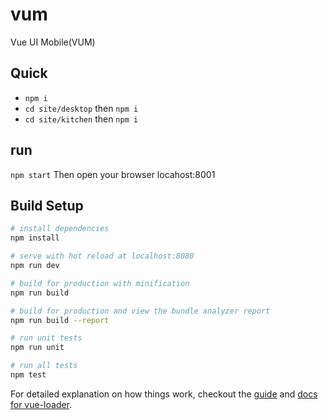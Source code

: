# vum
Vue UI Mobile(VUM) 

## Quick
- `npm i`
- `cd site/desktop` then `npm i`
- `cd site/kitchen` then `npm i`

## run 

`npm start` Then open your browser locahost:8001




## Build Setup

``` bash
# install dependencies
npm install

# serve with hot reload at localhost:8080
npm run dev

# build for production with minification
npm run build

# build for production and view the bundle analyzer report
npm run build --report

# run unit tests
npm run unit

# run all tests
npm test
```

For detailed explanation on how things work, checkout the [guide](http://vuejs-templates.github.io/webpack/) and [docs for vue-loader](http://vuejs.github.io/vue-loader).
